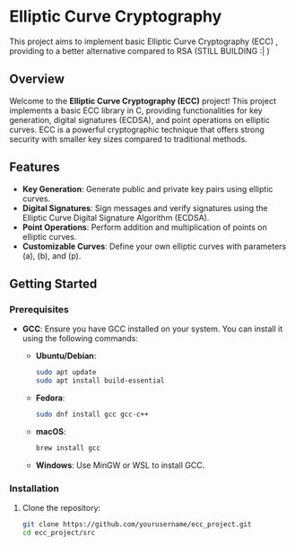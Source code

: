 # Elliptic Curve Cryptography
This project aims to implement basic Elliptic Curve Cryptography (ECC) , providing to a better alternative compared to RSA (STILL BUILDING :| )

## Overview

Welcome to the **Elliptic Curve Cryptography (ECC)** project! This project implements a basic ECC library in C, providing functionalities for key generation, digital signatures (ECDSA), and point operations on elliptic curves. ECC is a powerful cryptographic technique that offers strong security with smaller key sizes compared to traditional methods.

## Features

- **Key Generation**: Generate public and private key pairs using elliptic curves.
- **Digital Signatures**: Sign messages and verify signatures using the Elliptic Curve Digital Signature Algorithm (ECDSA).
- **Point Operations**: Perform addition and multiplication of points on elliptic curves.
- **Customizable Curves**: Define your own elliptic curves with parameters \(a\), \(b\), and \(p\).

## Getting Started

### Prerequisites

- **GCC**: Ensure you have GCC installed on your system. You can install it using the following commands:

  - **Ubuntu/Debian**:
    ```bash
    sudo apt update
    sudo apt install build-essential
    ```

  - **Fedora**:
    ```bash
    sudo dnf install gcc gcc-c++
    ```

  - **macOS**:
    ```bash
    brew install gcc
    ```

  - **Windows**: Use MinGW or WSL to install GCC.

### Installation

1. Clone the repository:
   ```bash
   git clone https://github.com/yourusername/ecc_project.git
   cd ecc_project/src
   ```
   






 
